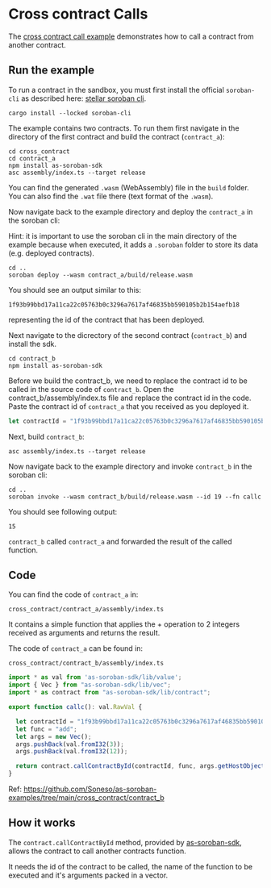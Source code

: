 # Cross contract Calls

The [cross contract call example](https://github.com/Soneso/as-soroban-examples/tree/main/cross_contract) demonstrates how to call a contract from another contract.


## Run the example

To run a contract in the sandbox, you must first install the official ```soroban-cli``` as described here: [stellar soroban cli](https://github.com/stellar/soroban-cli).

```shell
cargo install --locked soroban-cli
```

The example contains two contracts. To run them first navigate in the directory of the first contract and build the contract (```contract_a```):

```shell
cd cross_contract
cd contract_a
npm install as-soroban-sdk
asc assembly/index.ts --target release
```

You can find the generated ```.wasm``` (WebAssembly) file in the ```build``` folder. You can also find the ```.wat``` file there (text format of the ```.wasm```).

Now navigate back to the example directory and deploy the ```contract_a``` in the soroban cli:

Hint: it is important to use the soroban cli in the main directory of the example because when executed, it adds a ```.soroban``` folder to store its data (e.g. deployed contracts).

```shell
cd ..
soroban deploy --wasm contract_a/build/release.wasm
```

You should see an output similar to this:
```shell
1f93b99bbd17a11ca22c05763b0c3296a7617af46835bb590105b2b154aefb18
```
representing the id of the contract that has been deployed.

Next navigate to the dicrectory of the second contract (```contract_b```) and install the sdk.

```shell
cd contract_b
npm install as-soroban-sdk
````

Before we build the contract_b, we need to replace the contract id to be called in the source code of ```contract_b```. 
Open the contract_b/assembly/index.ts file and replace the contract id in the code. Paste the contract id of ```contract_a``` that you received as you deployed it.

```typescript
let contractId = "1f93b99bbd17a11ca22c05763b0c3296a7617af46835bb590105b2b154aefb18";
```

Next, build ```contract_b```:

```shell
asc assembly/index.ts --target release
```

Now navigate back to the example directory and invoke ```contract_b``` in the soroban cli:

```shell
cd ..
soroban invoke --wasm contract_b/build/release.wasm --id 19 --fn callc
```

You should see following output:
```shell
15
```

```contract_b``` called ```contract_a``` and forwarded the result of the called function.


## Code

You can find the code of ```contract_a``` in:

```shell
cross_contract/contract_a/assembly/index.ts
```
It contains a simple function that applies the + operation to 2 integers received as arguments and returns the result.

The code of ```contract_a``` can be found in:

```shell
cross_contract/contract_b/assembly/index.ts
```


```typescript
import * as val from 'as-soroban-sdk/lib/value';
import { Vec } from "as-soroban-sdk/lib/vec";
import * as contract from "as-soroban-sdk/lib/contract";

export function callc(): val.RawVal {

  let contractId = "1f93b99bbd17a11ca22c05763b0c3296a7617af46835bb590105b2b154aefb18";
  let func = "add";
  let args = new Vec();
  args.pushBack(val.fromI32(3));
  args.pushBack(val.fromI32(12));

  return contract.callContractById(contractId, func, args.getHostObject());
}
```

Ref: https://github.com/Soneso/as-soroban-examples/tree/main/cross_contract/contract_b

## How it works

The ```contract.callContractById``` method, provided by [as-soroban-sdk](https://github.com/Soneso/as-soroban-sdk), allows the contract to call another contracts function.

It needs the id of the contract to be called, the name of the function to be executed and it's arguments packed in a vector.
